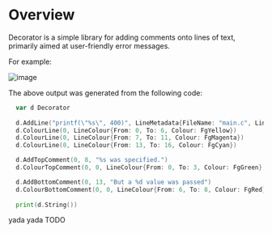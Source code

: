 # Overview

Decorator is a simple library for adding comments onto lines of text, primarily aimed at user-friendly error messages.

For example:

![image](https://user-images.githubusercontent.com/3835574/138582615-02f3edb5-51ba-4af3-9edf-03fc901d2d8e.png)

The above output was generated from the following code:

```go
  var d Decorator
	
  d.AddLine("printf(\"%s\", 400)", LineMetadata{FileName: "main.c", LineNumber: 5})
  d.ColourLine(0, LineColour{From: 0, To: 6, Colour: FgYellow})
  d.ColourLine(0, LineColour{From: 7, To: 11, Colour: FgMagenta})
  d.ColourLine(0, LineColour{From: 13, To: 16, Colour: FgCyan})

  d.AddTopComment(0, 8, "%s was specified.")
  d.ColourTopComment(0, 0, LineColour{From: 0, To: 3, Colour: FgGreen})

  d.AddBottomComment(0, 13, "But a %d value was passed")
  d.ColourBottomComment(0, 0, LineColour{From: 6, To: 8, Colour: FgRed})
  
  print(d.String())
```

yada yada TODO
